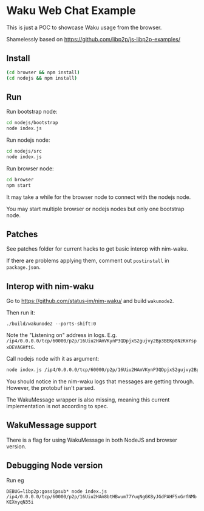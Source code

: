 # Waku Web Chat Example

This is just a POC to showcase Waku usage from the browser.

Shamelessly based on https://github.com/libp2p/js-libp2p-examples/

## Install

``` sh
(cd browser && npm install)
(cd nodejs && npm install)
```

## Run

Run bootstrap node:

``` sh
cd nodejs/bootstrap
node index.js
```

Run nodejs node:

``` sh
cd nodejs/src
node index.js
```


Run browser node:

``` sh
cd browser
npm start 
```

It may take a while for the browser node to connect with the nodejs node.

You may start multiple browser or nodejs nodes but only one bootstrap node.

## Patches

See patches folder for current hacks to get basic interop with nim-waku.

If there are problems applying them, comment out `postinstall` in
`package.json`.

## Interop with nim-waku

Go to https://github.com/status-im/nim-waku/ and build `wakunode2`.

Then run it:

```
./build/wakunode2 --ports-shift:0
```

Note the "Listening on" address in logs. E.g. `/ip4/0.0.0.0/tcp/60000/p2p/16Uiu2HAmVKynP3QDpjxS2gujvy2Bp3BEKp8NzKmYspxDEVAGHftG`.

Call nodejs node with it as argument:

``` sh
node index.js /ip4/0.0.0.0/tcp/60000/p2p/16Uiu2HAmVKynP3QDpjxS2gujvy2Bp3BEKp8NzKmYspxDEVAGHftG
```

You should notice in the nim-waku logs that messages are getting through. However, the protobuf isn't parsed.

The WakuMessage wrapper is also missing, meaning this current implementation is
not according to spec.

## WakuMessage support

There is a flag for using WakuMessage in both NodeJS and browser version.

## Debugging Node version

Run eg

`DEBUG=libp2p:gossipsub* node index.js /ip4/0.0.0.0/tcp/60000/p2p/16Uiu2HAm8btHBwum77YuqNgGK8yJGdPAHF5xGrfNMbKEXnyqN35i`
